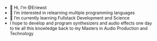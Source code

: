 - 👋 Hi, I’m @Eriewst
- 👀 I’m interested in relearning multiple programming languages 
- 🌱 I’m currently learning Fullstack Development and Science
- I hope to develop and program synthesizers and audio effects one day to tie all this knowledge back to my Masters in Audio Production and Technology

<!---
Eriewst/Eriewst is a ✨ special ✨ repository because its `README.md` (this file) appears on your GitHub profile.
You can click the Preview link to take a look at your changes.
--->
